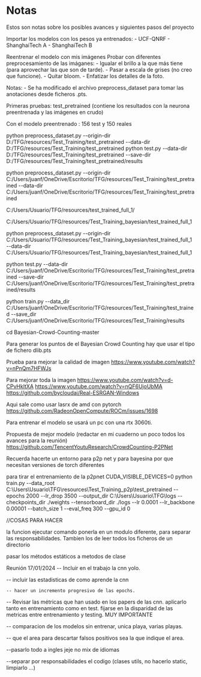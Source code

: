 # Notas
Estos son notas sobre los posibles avances y siguientes pasos del proyecto

Importar los modelos con los pesos ya entrenados:
    - UCF-QNRF
    - ShanghaiTech A
    - ShanghaiTech B

Reentrenar el modelo con mis imágenes
Probar con diferentes preprocesamiento de las imáganes:
    - Igualar el brillo a la que más tiene (para aprovechar las que son de tarde).
    - Pasar a escala de grises (no creo que funcione).
    - Quitar bloom.
    - Enfatizar los detalles de la foto.

Notas: 
    - Se ha modificado el archivo preprocess_dataset para tomar las anotaciones desde ficheros 
    .pts.

Primeras pruebas: test_pretrained (contiene los resultados con la neurona preentrenada y las imágenes en crudo)

Con el modelo preentrenado : 156 test y 150 reales

python preprocess_dataset.py --origin-dir D:/TFG/resources/Test_Training/test_pretrained --data-dir D:/TFG/resources/Test_Training/test_pretrained
python test.py --data-dir D:/TFG/resources/Test_Training/test_pretrained --save-dir D:/TFG/resources/Test_Training/test_pretrained/results

python preprocess_dataset.py --origin-dir C:/Users/juanf/OneDrive/Escritorio/TFG/resources/Test_Training/test_pretrained --data-dir   C:/Users/juanf/OneDrive/Escritorio/TFG/resources/Test_Training/test_pretrained

C:/Users/Usuario/TFG/resources/test_trained_full_1/

C:/Users/Usuario/TFG/resources/Test_Training_bayesian/test_trained_full_1

python preprocess_dataset.py --origin-dir C:/Users/Usuario/TFG/resources/Test_Training_bayesian/test_trained_full_1 --data-dir   C:/Users/Usuario/TFG/resources/Test_Training_bayesian/test_trained_full_1


python test.py --data-dir C:/Users/juanf/OneDrive/Escritorio/TFG/resources/Test_Training/test_pretrained --save-dir C:/Users/juanf/OneDrive/Escritorio/TFG/resources/Test_Training/test_pretrained/results

python train.py --data_dir C:/Users/juanf/OneDrive/Escritorio/TFG/resources/Test_Training/test_trained --save_dir C:/Users/juanf/OneDrive/Escritorio/TFG/resources/Test_Training/results

 cd Bayesian-Crowd-Counting-master

Para generar los puntos de el Bayesian Crowd Counting hay que usar el tipo de fichero dlib.pts

Prueba para mejorar la calidad de imagen 
https://www.youtube.com/watch?v=nPnQm7HFWJs

Para mejorar toda la imagen
https://www.youtube.com/watch?v=d-CPvHkltXA
https://www.youtube.com/watch?v=nQF6UjoUbMA
https://github.com/bycloudai/Real-ESRGAN-Windows

Aqui sale como usar lasrx de amd con pytorch
https://github.com/RadeonOpenCompute/ROCm/issues/1698

Para entrenar el modelo se usará un pc con una rtx 3060ti.

Propuesta de mejor modelo (redactar en mi cuaderno un poco todos los avances para la reunión)
https://github.com/TencentYoutuResearch/CrowdCounting-P2PNet

Recuerda hacerte un entorno para p2p net y para bayesina por que necesitan versiones de torch diferentes

para tirar el entrenamiento de la p2pnet
CUDA_VISIBLE_DEVICES=0 python train.py --data_root C:\\Users\\Usuario\\TFG\\resources\\Test_Training_p2p\\test_pretrained  --epochs 2000     --lr_drop 3500     --output_dir C:\\Users\\Usuario\\TFG\\logs     --checkpoints_dir ./weights     --tensorboard_dir ./logs     --lr 0.0001     --lr_backbone 0.00001     --batch_size 1     --eval_freq 300     --gpu_id 0



//COSAS PARA HACER

la funcion ejecutar comando ponerla en un modulo diferente, para separar
las responsabilidades. Tambien los de leer todos los ficheros de un 
directorio

pasar los métodos estáticos a metodos de clase


Reunión 17/01/2024
-- Incluir en el trabajo la cnn yolo.

-- incluir las estadisticas de como aprende la cnn 

    -- hacer un incremento progresivo de las epochs.

-- Revisar las métricas que han usado en los papers de las cnn. aplicarlo
    tanto en entrenamiento como en test. fijarse en la disparidad de las metricas
    entre entrenamiento y testing. MUY IMPORTANTE

-- comparacion de los modelos sin entrenar, unica playa, varias playas.

-- que el area para descartar falsos positivos sea la que indique el area.

--pasarlo todo a ingles jeje no mix de idiomas

--separar por responsabilidades el codigo (clases utils, no hacerlo static, limpiarlo
...)